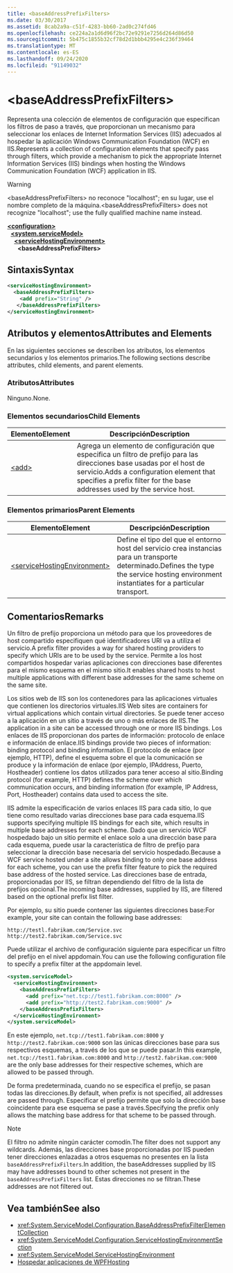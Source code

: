 ```yaml
---
title: <baseAddressPrefixFilters>
ms.date: 03/30/2017
ms.assetid: 8cab2a9a-c51f-4283-bb60-2ad0c274fd46
ms.openlocfilehash: ce224a2a1d6d96f2bc72e9291e7256d264d86d50
ms.sourcegitcommit: 5b475c1855b32cf78d2d1bbb4295e4c236f39464
ms.translationtype: MT
ms.contentlocale: es-ES
ms.lasthandoff: 09/24/2020
ms.locfileid: "91149032"
---
```

# \<baseAddressPrefixFilters>

<span data-ttu-id="8fd93-101">Representa una colección de elementos de configuración que especifican los filtros de paso a través, que proporcionan un mecanismo para seleccionar los enlaces de Internet Information Services (IIS) adecuados al hospedar la aplicación Windows Communication Foundation (WCF) en IIS.</span><span class="sxs-lookup"><span data-stu-id="8fd93-101">Represents a collection of configuration elements that specify pass through filters, which provide a mechanism to pick the appropriate Internet Information Services (IIS) bindings when hosting the Windows Communication Foundation (WCF) application in IIS.</span></span>  
  
> [!WARNING]
> <span data-ttu-id="8fd93-102">\<baseAddressPrefixFilters> no reconoce "localhost"; en su lugar, use el nombre completo de la máquina.</span><span class="sxs-lookup"><span data-stu-id="8fd93-102">\<baseAddressPrefixFilters> does not recognize "localhost"; use the fully qualified machine name instead.</span></span>  
  
[**\<configuration>**](../configuration-element.md)\
&nbsp;&nbsp;[**\<system.serviceModel>**](system-servicemodel.md)\
&nbsp;&nbsp;&nbsp;&nbsp;[**\<serviceHostingEnvironment>**](servicehostingenvironment.md)\
&nbsp;&nbsp;&nbsp;&nbsp;&nbsp;&nbsp;**\<baseAddressPrefixFilters>**  
  
## <a name="syntax"></a><span data-ttu-id="8fd93-103">Sintaxis</span><span class="sxs-lookup"><span data-stu-id="8fd93-103">Syntax</span></span>  
  
```xml  
<serviceHostingEnvironment>
  <baseAddressPrefixFilters>
    <add prefix="String" />
   </baseAddressPrefixFilters>
</serviceHostingEnvironment>
```  
  
## <a name="attributes-and-elements"></a><span data-ttu-id="8fd93-104">Atributos y elementos</span><span class="sxs-lookup"><span data-stu-id="8fd93-104">Attributes and Elements</span></span>  

 <span data-ttu-id="8fd93-105">En las siguientes secciones se describen los atributos, los elementos secundarios y los elementos primarios.</span><span class="sxs-lookup"><span data-stu-id="8fd93-105">The following sections describe attributes, child elements, and parent elements.</span></span>  
  
### <a name="attributes"></a><span data-ttu-id="8fd93-106">Atributos</span><span class="sxs-lookup"><span data-stu-id="8fd93-106">Attributes</span></span>  

 <span data-ttu-id="8fd93-107">Ninguno.</span><span class="sxs-lookup"><span data-stu-id="8fd93-107">None.</span></span>  
  
### <a name="child-elements"></a><span data-ttu-id="8fd93-108">Elementos secundarios</span><span class="sxs-lookup"><span data-stu-id="8fd93-108">Child Elements</span></span>  
  
|<span data-ttu-id="8fd93-109">Elemento</span><span class="sxs-lookup"><span data-stu-id="8fd93-109">Element</span></span>|<span data-ttu-id="8fd93-110">Descripción</span><span class="sxs-lookup"><span data-stu-id="8fd93-110">Description</span></span>|  
|-------------|-----------------|  
|[\<add>](add-of-baseaddressprefixfilter.md)|<span data-ttu-id="8fd93-111">Agrega un elemento de configuración que especifica un filtro de prefijo para las direcciones base usadas por el host de servicio.</span><span class="sxs-lookup"><span data-stu-id="8fd93-111">Adds a configuration element that specifies a prefix filter for the base addresses used by the service host.</span></span>|  
  
### <a name="parent-elements"></a><span data-ttu-id="8fd93-112">Elementos primarios</span><span class="sxs-lookup"><span data-stu-id="8fd93-112">Parent Elements</span></span>  
  
|<span data-ttu-id="8fd93-113">Elemento</span><span class="sxs-lookup"><span data-stu-id="8fd93-113">Element</span></span>|<span data-ttu-id="8fd93-114">Descripción</span><span class="sxs-lookup"><span data-stu-id="8fd93-114">Description</span></span>|  
|-------------|-----------------|  
|[\<serviceHostingEnvironment>](servicehostingenvironment.md)|<span data-ttu-id="8fd93-115">Define el tipo del que el entorno host del servicio crea instancias para un transporte determinado.</span><span class="sxs-lookup"><span data-stu-id="8fd93-115">Defines the type the service hosting environment instantiates for a particular transport.</span></span>|  
  
## <a name="remarks"></a><span data-ttu-id="8fd93-116">Comentarios</span><span class="sxs-lookup"><span data-stu-id="8fd93-116">Remarks</span></span>  

 <span data-ttu-id="8fd93-117">Un filtro de prefijo proporciona un método para que los proveedores de host compartido especifiquen qué identificadores URI va a utiliza el servicio.</span><span class="sxs-lookup"><span data-stu-id="8fd93-117">A prefix filter provides a way for shared hosting providers to specify which URIs are to be used by the service.</span></span> <span data-ttu-id="8fd93-118">Permite a los host compartidos hospedar varias aplicaciones con direcciones base diferentes para el mismo esquema en el mismo sitio.</span><span class="sxs-lookup"><span data-stu-id="8fd93-118">It enables shared hosts to host multiple applications with different base addresses for the same scheme on the same site.</span></span>  
  
 <span data-ttu-id="8fd93-119">Los sitios web de IIS son los contenedores para las aplicaciones virtuales que contienen los directorios virtuales.</span><span class="sxs-lookup"><span data-stu-id="8fd93-119">IIS Web sites are containers for virtual applications which contain virtual directories.</span></span> <span data-ttu-id="8fd93-120">Se puede tener acceso a la aplicación en un sitio a través de uno o más enlaces de IIS.</span><span class="sxs-lookup"><span data-stu-id="8fd93-120">The application in a site can be accessed through one or more IIS bindings.</span></span> <span data-ttu-id="8fd93-121">Los enlaces de IIS proporcionan dos partes de información: protocolo de enlace e información de enlace.</span><span class="sxs-lookup"><span data-stu-id="8fd93-121">IIS bindings provide two pieces of information: binding protocol and binding information.</span></span> <span data-ttu-id="8fd93-122">El protocolo de enlace (por ejemplo, HTTP), define el esquema sobre el que la comunicación se produce y la información de enlace (por ejemplo, IPAddress, Puerto, Hostheader) contiene los datos utilizados para tener acceso al sitio.</span><span class="sxs-lookup"><span data-stu-id="8fd93-122">Binding protocol (for example, HTTP) defines the scheme over which communication occurs, and binding information (for example, IP Address, Port, Hostheader) contains data used to access the site.</span></span>  
  
 <span data-ttu-id="8fd93-123">IIS admite la especificación de varios enlaces IIS para cada sitio, lo que tiene como resultado varias direcciones base para cada esquema.</span><span class="sxs-lookup"><span data-stu-id="8fd93-123">IIS supports specifying multiple IIS bindings for each site, which results in multiple base addresses for each scheme.</span></span> <span data-ttu-id="8fd93-124">Dado que un servicio WCF hospedado bajo un sitio permite el enlace solo a una dirección base para cada esquema, puede usar la característica de filtro de prefijo para seleccionar la dirección base necesaria del servicio hospedado.</span><span class="sxs-lookup"><span data-stu-id="8fd93-124">Because a WCF service hosted under a site allows binding to only one base address for each scheme, you can use the prefix filter feature to pick the required base address of the hosted service.</span></span> <span data-ttu-id="8fd93-125">Las direcciones base de entrada, proporcionadas por IIS, se filtran dependiendo del filtro de la lista de prefijos opcional.</span><span class="sxs-lookup"><span data-stu-id="8fd93-125">The incoming base addresses, supplied by IIS, are filtered based on the optional prefix list filter.</span></span>  
  
 <span data-ttu-id="8fd93-126">Por ejemplo, su sitio puede contener las siguientes direcciones base:</span><span class="sxs-lookup"><span data-stu-id="8fd93-126">For example, your site can contain the following base addresses:</span></span>
  
```http
http://testl.fabrikam.com/Service.svc  
http://test2.fabrikam.com/Service.svc  
```  
  
 <span data-ttu-id="8fd93-127">Puede utilizar el archivo de configuración siguiente para especificar un filtro del prefijo en el nivel appdomain.</span><span class="sxs-lookup"><span data-stu-id="8fd93-127">You can use the following configuration file to specify a prefix filter at the appdomain level.</span></span>  
  
```xml  
<system.serviceModel>
  <serviceHostingEnvironment>
    <baseAddressPrefixFilters>
      <add prefix="net.tcp://test1.fabrikam.com:8000" />
      <add prefix="http://test2.fabrikam.com:9000" />
    </baseAddressPrefixFilters>
  </serviceHostingEnvironment>
</system.serviceModel>
```  
  
 <span data-ttu-id="8fd93-128">En este ejemplo, `net.tcp://test1.fabrikam.com:8000` y `http://test2.fabrikam.com:9000` son las únicas direcciones base para sus respectivos esquemas, a través de los que se puede pasar.</span><span class="sxs-lookup"><span data-stu-id="8fd93-128">In this example, `net.tcp://test1.fabrikam.com:8000` and `http://test2.fabrikam.com:9000` are the only base addresses for their respective schemes, which are allowed to be passed through.</span></span>  
  
 <span data-ttu-id="8fd93-129">De forma predeterminada, cuando no se especifica el prefijo, se pasan todas las direcciones.</span><span class="sxs-lookup"><span data-stu-id="8fd93-129">By default, when prefix is not specified, all addresses are passed through.</span></span> <span data-ttu-id="8fd93-130">Especificar el prefijo permite que solo la dirección base coincidente para ese esquema se pase a través.</span><span class="sxs-lookup"><span data-stu-id="8fd93-130">Specifying the prefix only allows the matching base address for that scheme to be passed through.</span></span>  
  
> [!NOTE]
> <span data-ttu-id="8fd93-131">El filtro no admite ningún carácter comodín.</span><span class="sxs-lookup"><span data-stu-id="8fd93-131">The filter does not support any wildcards.</span></span> <span data-ttu-id="8fd93-132">Además, las direcciones base proporcionadas por IIS pueden tener direcciones enlazadas a otros esquemas no presentes en la lista `baseAddressPrefixFilters`.</span><span class="sxs-lookup"><span data-stu-id="8fd93-132">In addition, the baseAddresses supplied by IIS may have addresses bound to other schemes not present in the `baseAddressPrefixFilters` list.</span></span> <span data-ttu-id="8fd93-133">Estas direcciones no se filtran.</span><span class="sxs-lookup"><span data-stu-id="8fd93-133">These addresses are not filtered out.</span></span>  
  
## <a name="see-also"></a><span data-ttu-id="8fd93-134">Vea también</span><span class="sxs-lookup"><span data-stu-id="8fd93-134">See also</span></span>

- <xref:System.ServiceModel.Configuration.BaseAddressPrefixFilterElementCollection>
- <xref:System.ServiceModel.Configuration.ServiceHostingEnvironmentSection>
- <xref:System.ServiceModel.ServiceHostingEnvironment>
- [<span data-ttu-id="8fd93-135">Hospedar aplicaciones de WPF</span><span class="sxs-lookup"><span data-stu-id="8fd93-135">Hosting</span></span>](../../../wcf/feature-details/hosting.md)
